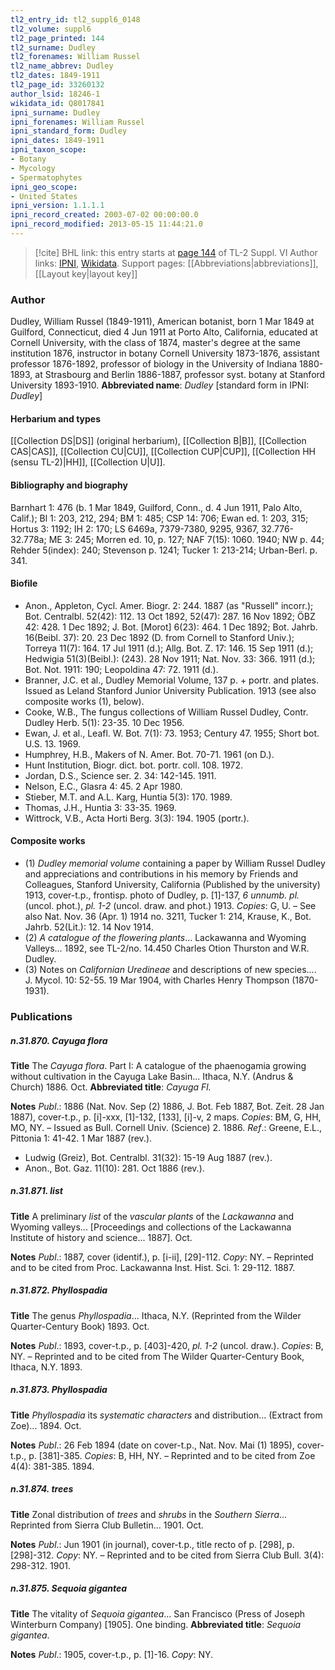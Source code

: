 ```yaml
---
tl2_entry_id: tl2_suppl6_0148
tl2_volume: suppl6
tl2_page_printed: 144
tl2_surname: Dudley
tl2_forenames: William Russel
tl2_name_abbrev: Dudley
tl2_dates: 1849-1911
tl2_page_id: 33260132
author_lsid: 18246-1
wikidata_id: Q8017841
ipni_surname: Dudley
ipni_forenames: William Russel
ipni_standard_form: Dudley
ipni_dates: 1849-1911
ipni_taxon_scope: 
- Botany
- Mycology
- Spermatophytes
ipni_geo_scope: 
- United States
ipni_version: 1.1.1.1
ipni_record_created: 2003-07-02 00:00:00.0
ipni_record_modified: 2013-05-15 11:44:21.0
---
```


> [!cite] BHL link: this entry starts at [page 144](https://www.biodiversitylibrary.org/page/33260132) of TL-2 Suppl. VI
> Author links: [IPNI](https://www.ipni.org/a/18246-1), [Wikidata](https://www.wikidata.org/wiki/Q8017841). Support pages: [[Abbreviations|abbreviations]], [[Layout key|layout key]]

### Author

Dudley, William Russel (1849-1911), American botanist, born 1 Mar 1849 at Guilford, Connecticut, died 4 Jun 1911 at Porto Alto, California, educated at Cornell University, with the class of 1874, master's degree at the same institution 1876, instructor in botany Cornell University 1873-1876, assistant professor 1876-1892, professor of biology in the University of Indiana 1880-1893, at Strasbourg and Berlin 1886-1887, professor syst. botany at Stanford University 1893-1910. 
**Abbreviated name**: *Dudley* \[standard form in IPNI: *Dudley*\]

#### Herbarium and types

[[Collection DS|DS]] (original herbarium), [[Collection B|B]], [[Collection CAS|CAS]], [[Collection CU|CU]], [[Collection CUP|CUP]], [[Collection HH (sensu TL-2)|HH]], [[Collection U|U]].

#### Bibliography and biography

Barnhart 1: 476 (b. 1 Mar 1849, Guilford, Conn., d. 4 Jun 1911, Palo Alto, Calif.); Bl 1: 203, 212, 294; BM 1: 485; CSP 14: 706; Ewan ed. 1: 203, 315; Hortus 3: 1192; IH 2: 170; LS 6469a, 7379-7380, 9295, 9367, 32.776-32.778a; ME 3: 245; Morren ed. 10, p. 127; NAF 7(15): 1060. 1940; NW p. 44; Rehder 5(index): 240; Stevenson p. 1241; Tucker 1: 213-214; Urban-Berl. p. 341.

#### Biofile

- Anon., Appleton, Cycl. Amer. Biogr. 2: 244. 1887 (as "Russell" incorr.); Bot. Centralbl. 52(42): 112. 13 Oct 1892, 52(47): 287. 16 Nov 1892; ÖBZ 42: 428. 1 Dec 1892; J. Bot. \[Morot\] 6(23): 464. 1 Dec 1892; Bot. Jahrb. 16(Beibl. 37): 20. 23 Dec 1892 (D. from Cornell to Stanford Univ.); Torreya 11(7): 164. 17 Jul 1911 (d.); Allg. Bot. Z. 17: 146. 15 Sep 1911 (d.); Hedwigia 51(3)(Beibl.): (243). 28 Nov 1911; Nat. Nov. 33: 366. 1911 (d.); Bot. Not. 1911: 190; Leopoldina 47: 72. 1911 (d.).
- Branner, J.C. et al., Dudley Memorial Volume, 137 p. + portr. and plates. Issued as Leland Stanford Junior University Publication. 1913 (see also composite works (1), below).
- Cooke, W.B., The fungus collections of William Russel Dudley, Contr. Dudley Herb. 5(1): 23-35. 10 Dec 1956.
- Ewan, J. et al., Leafl. W. Bot. 7(1): 73. 1953; Century 47. 1955; Short bot. U.S. 13. 1969.
- Humphrey, H.B., Makers of N. Amer. Bot. 70-71. 1961 (on D.).
- Hunt Institution, Biogr. dict. bot. portr. coll. 108. 1972.
- Jordan, D.S., Science ser. 2. 34: 142-145. 1911.
- Nelson, E.C., Glasra 4: 45. 2 Apr 1980.
- Stieber, M.T. and A.L. Karg, Huntia 5(3): 170. 1989.
- Thomas, J.H., Huntia 3: 33-35. 1969.
- Wittrock, V.B., Acta Horti Berg. 3(3): 194. 1905 (portr.).

#### Composite works

- (1) *Dudley memorial volume* containing a paper by William Russel Dudley and appreciations and contributions in his memory by Friends and Colleagues, Stanford University, California (Published by the university) 1913, cover-t.p., frontisp. photo of Dudley, p. \[1\]-137, *6 unnumb. pl.* (uncol. phot.), *pl. 1-2* (uncol. draw. and phot.) 1913. *Copies*: G, U. – See also Nat. Nov. 36 (Apr. 1) 1914 no. 3211, Tucker 1: 214, Krause, K., Bot. Jahrb. 52(Lit.): 12. 14 Nov 1914.
- (2) *A catalogue of the flowering plants*... Lackawanna and Wyoming Valleys... 1892, see TL-2/no. 14.450 Charles Otion Thurston and W.R. Dudley.
- (3) Notes on *Californian Uredineae* and descriptions of new species.... J. Mycol. 10: 52-55. 19 Mar 1904, with Charles Henry Thompson (1870-1931).

### Publications

##### n.31.870. Cayuga flora

**Title**
The *Cayuga flora*. Part I: A catalogue of the phaenogamia growing without cultivation in the Cayuga Lake Basin... Ithaca, N.Y. (Andrus & Church) 1886. Oct.
**Abbreviated title**: *Cayuga Fl.*

**Notes**
*Publ*.: 1886 (Nat. Nov. Sep (2) 1886, J. Bot. Feb 1887, Bot. Zeit. 28 Jan 1887), cover-t.p., p. \[i\]-xxx, \[1\]-132, \[133\], \[i\]-v, 2 maps. *Copies*: BM, G, HH, MO, NY. – Issued as Bull. Cornell Univ. (Science) 2. 1886.
*Ref*.: Greene, E.L., Pittonia 1: 41-42. 1 Mar 1887 (rev.).
- Ludwig (Greiz), Bot. Centralbl. 31(32): 15-19 Aug 1887 (rev.).
- Anon., Bot. Gaz. 11(10): 281. Oct 1886 (rev.).

##### n.31.871. list

**Title**
A preliminary *list* of the *vascular plants* of the *Lackawanna* and Wyoming valleys... \[Proceedings and collections of the Lackawanna Institute of history and science... 1887\]. Oct.

**Notes**
*Publ*.: 1887, cover (identif.), p. \[i-ii\], \[29\]-112. *Copy*: NY. – Reprinted and to be cited from Proc. Lackawanna Inst. Hist. Sci. 1: 29-112. 1887.

##### n.31.872. Phyllospadia

**Title**
The genus *Phyllospadia*... Ithaca, N.Y. (Reprinted from the Wilder Quarter-Century Book) 1893. Oct.

**Notes**
*Publ*.: 1893, cover-t.p., p. \[403\]-420, *pl. 1-2* (uncol. draw.). *Copies*: B, NY. – Reprinted and to be cited from The Wilder Quarter-Century Book, Ithaca, N.Y. 1893.

##### n.31.873. Phyllospadia

**Title**
*Phyllospadia* its *systematic characters* and distribution... (Extract from Zoe)... 1894. Oct.

**Notes**
*Publ*.: 26 Feb 1894 (date on cover-t.p., Nat. Nov. Mai (1) 1895), cover-t.p., p. \[381\]-385.
*Copies*: B, HH, NY. – Reprinted and to be cited from Zoe 4(4): 381-385. 1894.

##### n.31.874. trees

**Title**
Zonal distribution of *trees* and *shrubs* in the *Southern Sierra*... Reprinted from Sierra Club Bulletin... 1901. Oct.

**Notes**
*Publ*.: Jun 1901 (in journal), cover-t.p., title recto of p. \[298\], p. \[298\]-312. *Copy*: NY. – Reprinted and to be cited from Sierra Club Bull. 3(4): 298-312. 1901.

##### n.31.875. Sequoia gigantea

**Title**
The vitality of *Sequoia gigantea*... San Francisco (Press of Joseph Winterburn Company) \[1905\]. One binding.
**Abbreviated title**: *Sequoia gigantea*.

**Notes**
*Publ*.: 1905, cover-t.p., p. \[1\]-16. *Copy*: NY.

